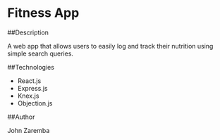 # Fitness App

##Description  

A web app that allows users to easily log and track their nutrition using simple search queries. 

##Technologies 

* React.js 
* Express.js
* Knex.js 
* Objection.js

##Author  

John Zaremba